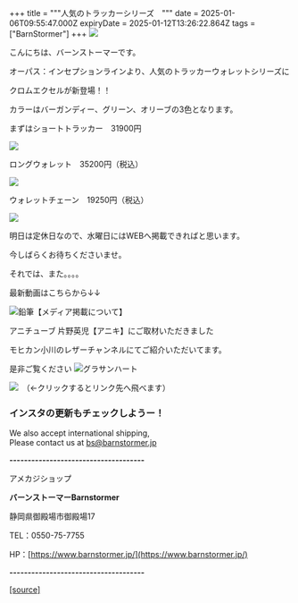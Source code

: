 +++
title = """人気のトラッカーシリーズ　"""
date = 2025-01-06T09:55:47.000Z
expiryDate = 2025-01-12T13:26:22.864Z
tags = ["BarnStormer"]
+++
[![](https://stat.ameba.jp/user_images/20231023/16/barnstormer-go/b2/03/p/o0420015015354743273.png)](https://ameblo.jp/barnstormer-go/entry-12825670498.html)

こんにちは、バーンストーマーです。

オーパス：インセプションラインより、人気のトラッカーウォレットシリーズに

クロムエクセルが新登場！！

カラーはバーガンディー、グリーン、オリーブの3色となります。

まずはショートトラッカー　31900円

[![](https://stat.ameba.jp/user_images/20250106/18/barnstormer-go/16/39/j/o0466070015530316831.jpg)](https://stat.ameba.jp/user_images/20250106/18/barnstormer-go/16/39/j/o0466070015530316831.jpg)

ロングウォレット　35200円（税込）

[![](https://stat.ameba.jp/user_images/20250106/18/barnstormer-go/8f/43/j/o0466070015530316833.jpg)](https://stat.ameba.jp/user_images/20250106/18/barnstormer-go/8f/43/j/o0466070015530316833.jpg)

ウォレットチェーン　19250円（税込）

[![](https://stat.ameba.jp/user_images/20250106/18/barnstormer-go/8d/71/j/o0466070015530316834.jpg)](https://stat.ameba.jp/user_images/20250106/18/barnstormer-go/8d/71/j/o0466070015530316834.jpg)

明日は定休日なので、水曜日にはWEBへ掲載できればと思います。

今しばらくお待ちくださいませ。

それでは、また。。。。

最新動画はこちらから↓↓

![鉛筆](https://stat100.ameba.jp/blog/ucs/img/char/char3/519.png)【メディア掲載について】

アニチューブ 片野英児【アニキ】にご取材いただきました

モヒカン小川のレザーチャンネルにてご紹介いただいてます。

是非ご覧ください ![グラサンハート](https://stat100.ameba.jp/blog/ucs/img/char/char3/148.png)

[![](https://stat.ameba.jp/user_images/20230412/16/barnstormer-go/6a/23/p/o0108010815269242493.png)](https://www.instagram.com/barnstormer_daily/)　（←クリックするとリンク先へ飛べます）

### インスタの更新もチェックしようー！

We also accept international shipping,  
Please contact us at bs@barnstormer.jp

**\-------------------------------------**

アメカジショップ

**バーンストーマーBarnstormer**

静岡県御殿場市御殿場17

TEL：0550-75-7755

HP：[https://www.barnstormer.jp/](https://www.barnstormer.jp/)

**\-------------------------------------**

[[source]](https://ameblo.jp/barnstormer-go/entry-12881436536.html)
